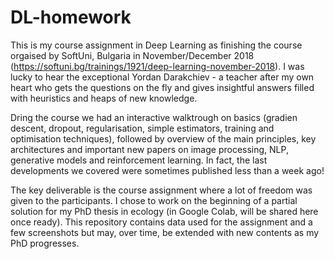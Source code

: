 # DL-homework

This is my course assignment in Deep Learning as finishing the course orgaised by SoftUni, Bulgaria in November/December 2018 (https://softuni.bg/trainings/1921/deep-learning-november-2018). I was lucky to hear the exceptional Yordan Darakchiev - a teacher after my own heart who  gets the questions on the fly and gives insightful answers filled with heuristics and heaps of new knowledge. 

Dring the course we had an interactive walktrough on basics (gradien descent, dropout, regularisation, simple estimators, training and optimisation techniques), followed by overview of the main principles, key architectures and important new papers on image processing, NLP, generative models and reinforcement learning. In fact, the last developments we covered were sometimes published less than a week ago!

The key deliverable is the course assignment where a lot of freedom was given to the participants. I chose to work on the beginning of a partial solution for my PhD thesis in ecology (in Google Colab, will be shared here once ready). This repository contains data used for the assignment and a few screenshots but may, over time, be extended with new contents as my PhD progresses.
